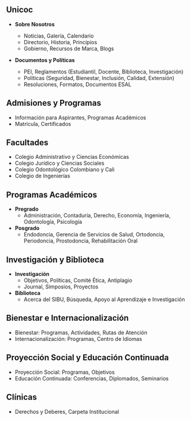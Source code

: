 ## Unicoc

- **Sobre Nosotros**

  - Noticias, Galería, Calendario
  - Directorio, Historia, Principios
  - Gobierno, Recursos de Marca, Blogs

- **Documentos y Políticas**

  - PEI, Reglamentos (Estudiantil, Docente, Biblioteca, Investigación)
  - Políticas (Seguridad, Bienestar, Inclusión, Calidad, Extensión)
  - Resoluciones, Formatos, Documentos ESAL

## Admisiones y Programas

- Información para Aspirantes, Programas Académicos
- Matrícula, Certificados

## Facultades

- Colegio Administrativo y Ciencias Económicas
- Colegio Jurídico y Ciencias Sociales
- Colegio Odontológico Colombiano y Cali
- Colegio de Ingenierías

## Programas Académicos

- **Pregrado**
  - Administración, Contaduría, Derecho, Economía, Ingeniería, Odontología, Psicología
- **Posgrado**
  - Endodoncia, Gerencia de Servicios de Salud, Ortodoncia, Periodoncia, Prostodoncia, Rehabilitación Oral

## Investigación y Biblioteca

- **Investigación**
  - Objetivos, Políticas, Comité Ética, Antiplagio
  - Journal, Simposios, Proyectos
- **Biblioteca**
  - Acerca del SIBU, Búsqueda, Apoyo al Aprendizaje e Investigación

## Bienestar e Internacionalización

- Bienestar: Programas, Actividades, Rutas de Atención
- Internacionalización: Programas, Centro de Idiomas

## Proyección Social y Educación Continuada

- Proyección Social: Programas, Objetivos
- Educación Continuada: Conferencias, Diplomados, Seminarios

## Clínicas

- Derechos y Deberes, Carpeta Institucional
